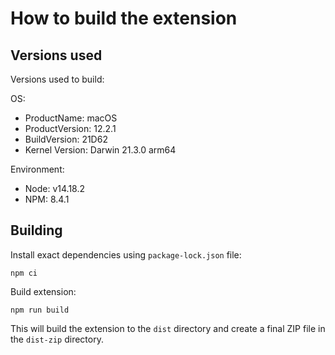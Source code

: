 # How to build the extension

## Versions used

Versions used to build:

OS:
- ProductName:    macOS
- ProductVersion: 12.2.1
- BuildVersion:   21D62
- Kernel Version: Darwin 21.3.0 arm64

Environment:
- Node: v14.18.2
- NPM: 8.4.1

## Building

Install exact dependencies using `package-lock.json` file:

```
npm ci
```

Build extension:

```
npm run build
```

This will build the extension to the `dist` directory and create a final ZIP file in the `dist-zip` directory.